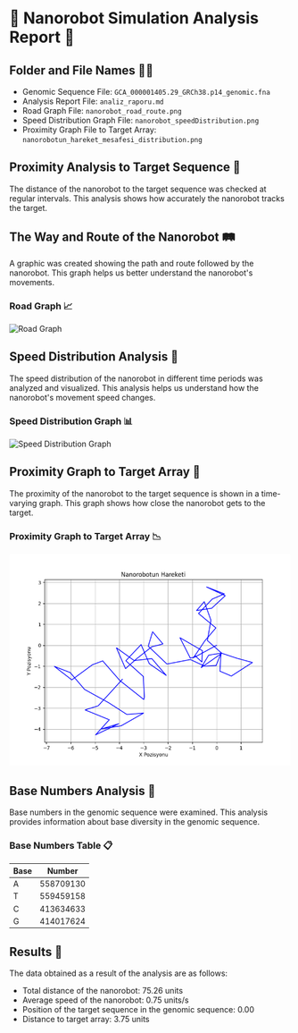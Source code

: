 # 🤖 Nanorobot Simulation Analysis Report 🧬

## Folder and File Names 📁📄

- Genomic Sequence File: `GCA_000001405.29_GRCh38.p14_genomic.fna`
- Analysis Report File: `analiz_raporu.md`
- Road Graph File: `nanorobot_road_route.png`
- Speed Distribution Graph File: `nanorobot_speedDistribution.png`
- Proximity Graph File to Target Array: `nanorobotun_hareket_mesafesi_distribution.png`

## Proximity Analysis to Target Sequence 👀

The distance of the nanorobot to the target sequence was checked at regular intervals. This analysis shows how accurately the nanorobot tracks the target.

## The Way and Route of the Nanorobot 🛤️

A graphic was created showing the path and route followed by the nanorobot. This graph helps us better understand the nanorobot's movements.

### Road Graph 📈

![Road Graph](examples/nanorobot_road_route.png)

## Speed Distribution Analysis 🚀

The speed distribution of the nanorobot in different time periods was analyzed and visualized. This analysis helps us understand how the nanorobot's movement speed changes.

### Speed Distribution Graph 📊

![Speed Distribution Graph](examples/nanorobot_speedDistribution.png)

## Proximity Graph to Target Array 🎯

The proximity of the nanorobot to the target sequence is shown in a time-varying graph. This graph shows how close the nanorobot gets to the target.

### Proximity Graph to Target Array 📉

![Target Sequence Proximity Graph](examples/nanorobotun_hareketi.png)

## Base Numbers Analysis 🔢

Base numbers in the genomic sequence were examined. This analysis provides information about base diversity in the genomic sequence.

### Base Numbers Table 📋

| Base | Number |
|--------|----------|
| A | 558709130|
| T | 559459158|
| C | 413634633|
| G | 414017624|

## Results 📝

The data obtained as a result of the analysis are as follows:
- Total distance of the nanorobot: 75.26 units
- Average speed of the nanorobot: 0.75 units/s
- Position of the target sequence in the genomic sequence: 0.00
- Distance to target array: 3.75 units